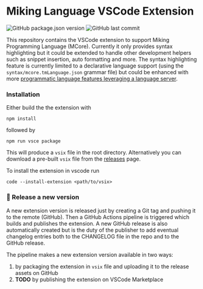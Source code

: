 # Miking Language VSCode Extension

![GitHub package.json version](https://img.shields.io/github/package-json/v/miking-lang/miking-vscode)
![GitHub last commit](https://img.shields.io/github/last-commit/miking-lang/miking-vscode)

This repository contains the VSCode extension to support Miking Programming Language (MCore). Currently it only provides syntax highlighting but it could be extended to handle other development helpers such as snippet insertion, auto formatting and more. The syntax highlighting feature is currently limited to a declarative language support (using the `syntax/mcore.tmLanguage.json` grammar file) but could be enhanced with more [programmatic language features leveraging a language server](https://code.visualstudio.com/api/language-extensions/overview).

### Installation
Either build the the extension with
```
npm install
```
followed by
```
npm run vsce package
```
This will produce a `vsix` file in the root directory. Alternatively you can download a pre-built `vsix` file from the [releases](https://github.com/miking-lang/miking-vscode/releases) page.

To install the extension in vscode run
```
code --install-extension <path/to/vsix>
```

### :rocket: Release a new version
A new extension version is released just by creating a Git tag and pushing it to the remote (GitHub). Then a GitHub Actions pipeline is triggered which builds and publishes the extension. A new GitHub release is also automatically created but is the duty of the publisher to add eventual changelog entries both to the CHANGELOG file in the repo and to the GitHub release.

The pipeline makes a new extension version available in two ways:
1. by packaging the extension in `vsix` file and uploading it to the release assets on GitHub
2. **TODO** by publishing the extension on VSCode Marketplace
